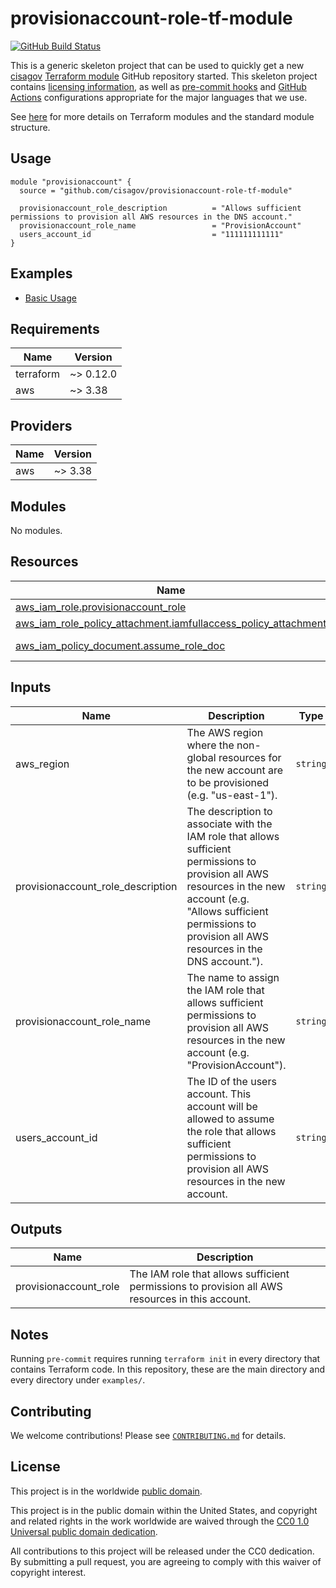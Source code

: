 # provisionaccount-role-tf-module #

[![GitHub Build Status](https://github.com/cisagov/provisionaccount-role-tf-module/workflows/build/badge.svg)](https://github.com/cisagov/provisionaccount-role-tf-module/actions)

This is a generic skeleton project that can be used to quickly get a
new [cisagov](https://github.com/cisagov) [Terraform
module](https://www.terraform.io/docs/modules/index.html) GitHub
repository started.  This skeleton project contains [licensing
information](LICENSE), as well as [pre-commit
hooks](https://pre-commit.com) and
[GitHub Actions](https://github.com/features/actions) configurations
appropriate for the major languages that we use.

See [here](https://www.terraform.io/docs/modules/index.html) for more
details on Terraform modules and the standard module structure.

## Usage ##

```hcl
module "provisionaccount" {
  source = "github.com/cisagov/provisionaccount-role-tf-module"

  provisionaccount_role_description          = "Allows sufficient permissions to provision all AWS resources in the DNS account."
  provisionaccount_role_name                 = "ProvisionAccount"
  users_account_id                           = "111111111111"
}
```

## Examples ##

- [Basic Usage](https://github.com/cisagov/provisionaccount-role-tf-module/tree/develop/examples/basic_usage)

## Requirements ##

| Name | Version |
|------|---------|
| terraform | ~> 0.12.0 |
| aws | ~> 3.38 |

## Providers ##

| Name | Version |
|------|---------|
| aws | ~> 3.38 |

## Modules ##

No modules.

## Resources ##

| Name | Type |
|------|------|
| [aws_iam_role.provisionaccount_role](https://registry.terraform.io/providers/hashicorp/aws/latest/docs/resources/iam_role) | resource |
| [aws_iam_role_policy_attachment.iamfullaccess_policy_attachment](https://registry.terraform.io/providers/hashicorp/aws/latest/docs/resources/iam_role_policy_attachment) | resource |
| [aws_iam_policy_document.assume_role_doc](https://registry.terraform.io/providers/hashicorp/aws/latest/docs/data-sources/iam_policy_document) | data source |

## Inputs ##

| Name | Description | Type | Default | Required |
|------|-------------|------|---------|:--------:|
| aws\_region | The AWS region where the non-global resources for the new account are to be provisioned (e.g. "us-east-1"). | `string` | `"us-east-1"` | no |
| provisionaccount\_role\_description | The description to associate with the IAM role that allows sufficient permissions to provision all AWS resources in the new account (e.g. "Allows sufficient permissions to provision all AWS resources in the DNS account."). | `string` | n/a | yes |
| provisionaccount\_role\_name | The name to assign the IAM role that allows sufficient permissions to provision all AWS resources in the new account (e.g. "ProvisionAccount"). | `string` | n/a | yes |
| users\_account\_id | The ID of the users account.  This account will be allowed to assume the role that allows sufficient permissions to provision all AWS resources in the new account. | `string` | n/a | yes |

## Outputs ##

| Name | Description |
|------|-------------|
| provisionaccount\_role | The IAM role that allows sufficient permissions to provision all AWS resources in this account. |

## Notes ##

Running `pre-commit` requires running `terraform init` in every directory that
contains Terraform code. In this repository, these are the main directory and
every directory under `examples/`.

## Contributing ##

We welcome contributions!  Please see [`CONTRIBUTING.md`](CONTRIBUTING.md) for
details.

## License ##

This project is in the worldwide [public domain](LICENSE).

This project is in the public domain within the United States, and
copyright and related rights in the work worldwide are waived through
the [CC0 1.0 Universal public domain
dedication](https://creativecommons.org/publicdomain/zero/1.0/).

All contributions to this project will be released under the CC0
dedication. By submitting a pull request, you are agreeing to comply
with this waiver of copyright interest.

